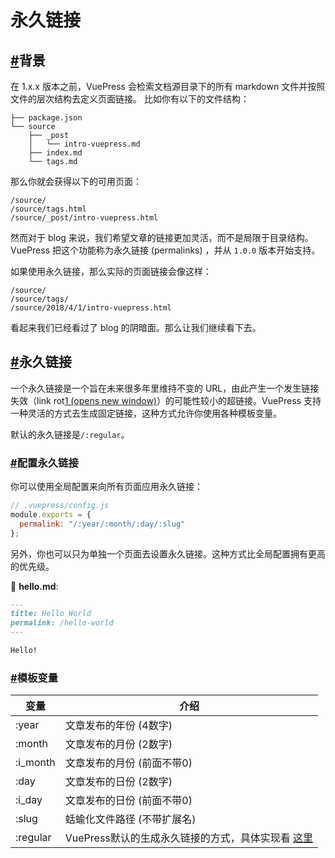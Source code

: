 # 永久链接

## [#](https://v1.vuepress.vuejs.org/zh/guide/permalinks.html#背景)背景

在 1.x.x 版本之前，VuePress 会检索文档源目录下的所有 markdown 文件并按照文件的层次结构去定义页面链接。 比如你有以下的文件结构：

```text
├── package.json
└── source
    ├── _post
    │   └── intro-vuepress.md
    ├── index.md
    └── tags.md
```

那么你就会获得以下的可用页面：

```text
/source/
/source/tags.html
/source/_post/intro-vuepress.html
```

然而对于 blog 来说，我们希望文章的链接更加灵活，而不是局限于目录结构。VuePress 把这个功能称为永久链接 (permalinks) ，并从 `1.0.0` 版本开始支持。

如果使用永久链接，那么实际的页面链接会像这样：

```text
/source/
/source/tags/
/source/2018/4/1/intro-vuepress.html
```

看起来我们已经看过了 blog 的阴暗面。那么让我们继续看下去。

## [#](https://v1.vuepress.vuejs.org/zh/guide/permalinks.html#永久链接-2)永久链接

一个永久链接是一个旨在未来很多年里维持不变的 URL，由此产生一个发生链接失效（link rot[1 (opens new window)](https://en.wikipedia.org/wiki/Link_rot)）的可能性较小的超链接。VuePress 支持一种灵活的方式去生成固定链接，这种方式允许你使用各种模板变量。

默认的永久链接是`/:regular`。

### [#](https://v1.vuepress.vuejs.org/zh/guide/permalinks.html#配置永久链接)配置永久链接

你可以使用全局配置来向所有页面应用永久链接：

```js
// .vuepress/config.js
module.exports = {
  permalink: "/:year/:month/:day/:slug"
};
```

另外，你也可以只为单独一个页面去设置永久链接。这种方式比全局配置拥有更高的优先级。

📝 **hello.md**:

```markdown
---
title: Hello World
permalink: /hello-world
---

Hello!
```

### [#](https://v1.vuepress.vuejs.org/zh/guide/permalinks.html#模板变量)模板变量

| 变量     | 介绍                                                         |
| -------- | ------------------------------------------------------------ |
| :year    | 文章发布的年份 (4数字)                                       |
| :month   | 文章发布的月份 (2数字)                                       |
| :i_month | 文章发布的月份 (前面不带0)                                   |
| :day     | 文章发布的日份 (2数字)                                       |
| :i_day   | 文章发布的日份 (前面不带0)                                   |
| :slug    | 蛞蝓化文件路径 (不带扩展名)                                  |
| :regular | VuePress默认的生成永久链接的方式，具体实现看 [这里](https://github.com/vuejs/vuepress/blob/master/packages/%40vuepress/shared-utils/src/fileToPath.ts) |